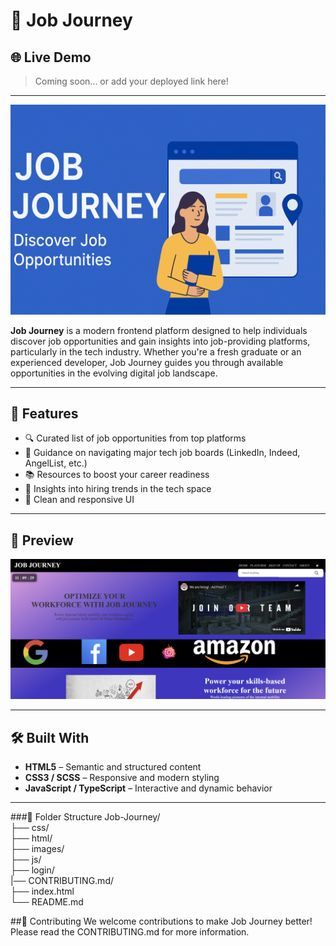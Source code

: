 # 🚀 Job Journey

## 🌐 Live Demo

> Coming soon... or add your deployed link here!

---

![Job Journey Banner](images/banner.png)

**Job Journey** is a modern frontend platform designed to help individuals discover job opportunities and gain insights into job-providing platforms, particularly in the tech industry. Whether you're a fresh graduate or an experienced developer, Job Journey guides you through available opportunities in the evolving digital job landscape.

---

## 🌟 Features

- 🔍 Curated list of job opportunities from top platforms
- 🧭 Guidance on navigating major tech job boards (LinkedIn, Indeed, AngelList, etc.)
- 📚 Resources to boost your career readiness
- 💼 Insights into hiring trends in the tech space
- 🎨 Clean and responsive UI

---

## 📸 Preview

![Homepage Screenshot](images/homepage.png)

---

## 🛠️ Built With

- **HTML5** – Semantic and structured content
- **CSS3 / SCSS** – Responsive and modern styling
- **JavaScript / TypeScript** – Interactive and dynamic behavior

---

###📌 Folder Structure
Job-Journey/<br>
├── css/<br>
├── html/<br>
├── images/<br>
├── js/<br>
├── login/<br>
 |── CONTRIBUTING.md/<br>
├── index.html<br>
└── README.md<br>

##🤝 Contributing
We welcome contributions to make Job Journey better! Please read the CONTRIBUTING.md for more information.
